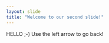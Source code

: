 ```yaml
---
layout: slide
title: "Welcome to our second slide!"
---
```

HELLO ;-)
Use the left arrow to go back!
